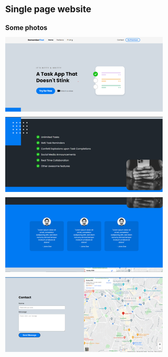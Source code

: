 # Single page website

## Some photos
![](Screenshots/1.png)

![](Screenshots/2.png)

![](Screenshots/3.png)

![](Screenshots/4.png)
